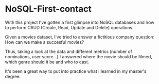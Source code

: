 # NoSQL-First-contact

With this project I've gotten a first glimpse into NoSQL databases and how to perform CRUD (Create, Read, Update and Delete) operations.

Given a movies dataset, I've tried to answer a fictitious company question: How can we make a succesful movies?

Thus, taking a look at the data and different metrics (number of nominations, user score...) I answered where the movie should be filmed, which genre should it be and who to cast.

It's been a great way to put into practice what I learned in my master's degree.
